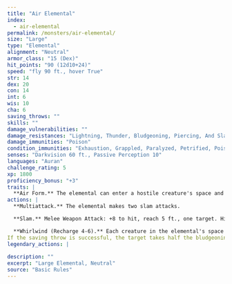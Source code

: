 ```yaml
---
title: "Air Elemental"
index:
  - air-elemental
permalink: /monsters/air-elemental/
size: "Large"
type: "Elemental"
alignment: "Neutral"
armor_class: "15 (Dex)"
hit_points: "90 (12d10+24)"
speed: "fly 90 ft., hover True"
str: 14
dex: 20
con: 14
int: 6
wis: 10
cha: 6
saving_throws: ""
skills: ""
damage_vulnerabilities: ""
damage_resistances: "Lightning, Thunder, Bludgeoning, Piercing, And Slashing From Nonmagical Weapons"
damage_immunities: "Poison"
condition_immunities: "Exhaustion, Grappled, Paralyzed, Petrified, Poisoned, Prone, Restrained, Unconscious"
senses: "Darkvision 60 ft., Passive Perception 10"
languages: "Auran"
challenge_rating: 5
xp: 1800
proficiency_bonus: "+3"
traits: |
  **Air Form.** The elemental can enter a hostile creature's space and stop there. It can move through a space as narrow as 1 inch wide without squeezing.
actions: |
  **Multiattack.** The elemental makes two slam attacks.

  **Slam.** Melee Weapon Attack: +8 to hit, reach 5 ft., one target. Hit: 14 (2d8 + 5) bludgeoning damage.

  **Whirlwind (Recharge 4-6).** Each creature in the elemental's space must make a DC 13 Strength saving throw. On a failure, a target takes 15 (3d8 + 2) bludgeoning damage and is flung up 20 feet away from the elemental in a random direction and knocked prone. If a thrown target strikes an object, such as a wall or floor, the target takes 3 (1d6) bludgeoning damage for every 10 feet it was thrown. If the target is thrown at another creature, that creature must succeed on a DC 13 Dexterity saving throw or take the same damage and be knocked prone.
If the saving throw is successful, the target takes half the bludgeoning damage and isn't flung away or knocked prone.  
legendary_actions: |
  
description: ""
excerpt: "Large Elemental, Neutral"
source: "Basic Rules"
---
```

